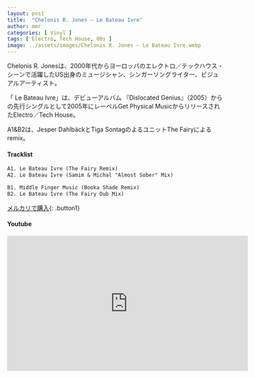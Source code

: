 ```yaml
---
layout: post
title:  "Chelonis R. Jones – Le Bateau Ivre"
author: mmr
categories: [ Vinyl ]
tags: [ Electro, Tech House, 00s ]
image: ../assets/images/Chelonis R. Jones – Le Bateau Ivre.webp
---
```


Chelonis R. Jonesは、2000年代からヨーロッパのエレクトロ／テックハウス・シーンで活躍したUS出身のミュージシャン、シンガーソングライター、ビジュアルアーティスト。

「 Le Bateau Ivre」は、デビューアルバム 『Dislocated Genius』（2005）からの先行シングルとして2005年にレーベルGet Physical MusicからリリースされたElectro／Tech House。

A1&B2は、Jesper DahlbäckとTiga SontagのよるユニットThe Fairyによるremix。



#### Tracklist
```md
A1. Le Bateau Ivre (The Fairy Remix)
A2. Le Bateau Ivre (Samim & Michal "Almost Sober" Mix)

B1. Middle Finger Music (Booka Shade Remix)
B2. Le Bateau Ivre (The Fairy Dub Mix)
```

[メルカリで購入](https://jp.mercari.com/item/m16834886626?afid=6142608987){: .button1}

#### Youtube
<iframe width="560" height="315" src="https://www.youtube.com/embed/y-U8VdzdCZI?si=tPF8lADDibc6bvOi" title="YouTube video player" frameborder="0" allow="accelerometer; autoplay; clipboard-write; encrypted-media; gyroscope; picture-in-picture; web-share" referrerpolicy="strict-origin-when-cross-origin" allowfullscreen></iframe>
